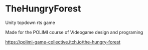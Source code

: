 # TheHungryForest
Unity topdown rts game


Made for the POLIMI course of Videogame design and programing




https://polimi-game-collective.itch.io/the-hungry-forest
